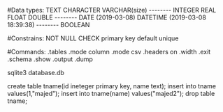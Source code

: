 #Data types:
	TEXT
	CHARACTER
	VARCHAR(size)
	--------
	INTEGER
	REAL
	FLOAT
	DOUBLE
	--------
	DATE (2019-03-08)
	DATETIME (2019-03-08 18:39:38)
	--------
	BOOLEAN

#Constrains:
	NOT NULL
	CHECK
	primary key
	default
	unique
	
#Commands:
	.tables
	.mode column
	.mode csv
	.headers on
	.width
	.exit
	.schema
	.show
	.output
	.dump

sqlite3 database.db


create table tname(id ineteger primary key,
name text);
insert into tname values(1,"majed");
insert into tname(name) values("majed2");
drop table tname;


